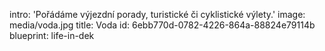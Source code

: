 intro: 'Pořádáme výjezdní porady, turistické či cyklistické výlety.'
image: media/voda.jpg
title: Voda
id: 6ebb770d-0782-4226-864a-88824e79114b
blueprint: life-in-dek
